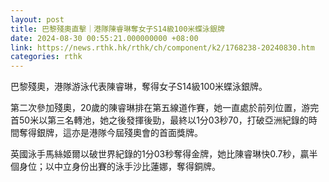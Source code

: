 ```yaml
---
layout: post
title: 巴黎殘奧直擊｜港隊陳睿琳奪女子S14級100米蝶泳銀牌
date: 2024-08-30 00:55:21.000000000 +08:00
link: https://news.rthk.hk/rthk/ch/component/k2/1768238-20240830.htm
categories: rthk
---
```


巴黎殘奧，港隊游泳代表陳睿琳，奪得女子S14級100米蝶泳銀牌。

第二次參加殘奧，20歲的陳睿琳排在第五線道作賽，她一直處於前列位置，游完首50米以第三名轉池，她之後發揮後勁，最終以1分03秒70，打破亞洲紀錄的時間奪得銀牌，這亦是港隊今屆殘奧會的首面獎牌。

英國泳手馬絲姬爾以破世界紀錄的1分03秒奪得金牌，她比陳睿琳快0.7秒，贏半個身位；以中立身份出賽的泳手沙比蓮娜，奪得銅牌。
